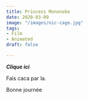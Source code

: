 ```yaml
---
title: Princess Mononoke
date: 2020-03-09
image: "/images/nic-cage.jpg"
tags:
- Film
- Animated
draft: false

---
```

**_Clique ici_**

Fais caca par la.

Bonne journée